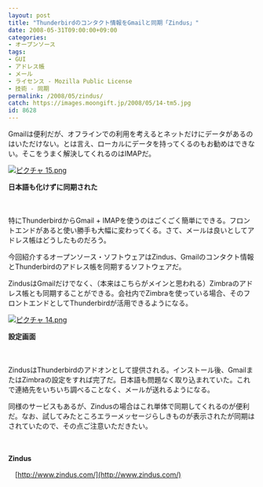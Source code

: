 ```yaml
---
layout: post
title: "Thunderbirdのコンタクト情報をGmailと同期「Zindus」"
date: 2008-05-31T09:00:00+09:00
categories:
- オープンソース
tags: 
- GUI
- アドレス帳
- メール
- ライセンス - Mozilla Public License
- 技術 - 同期
permalink: /2008/05/zindus/
catch: https://images.moongift.jp/2008/05/14-tm5.jpg
id: 8628
---
```

Gmailは便利だが、オフラインでの利用を考えるとネットだけにデータがあるのはいただけない。とは言え、ローカルにデータを持ってくるのもお勧めはできない。そこをうまく解決してくれるのはIMAPだ。

  

[![ピクチャ 15.png](https://images.moongift.jp/2008/05/15-tm5.jpg)](https://images.moongift.jp/2008/05/155.jpg)  
  
**日本語も化けずに同期された**

  

　

  

特にThunderbirdからGmail + IMAPを使うのはごくごく簡単にできる。フロントエンドがあると使い勝手も大幅に変わってくる。さて、メールは良いとしてアドレス帳はどうしたものだろう。

  

今回紹介するオープンソース・ソフトウェアはZindus、Gmailのコンタクト情報とThunderbirdのアドレス帳を同期するソフトウェアだ。

  
  
<!--more-->  

ZindusはGmailだけでなく、（本来はこちらがメインと思われる）Zimbraのアドレス帳とも同期することができる。会社内でZimbraを使っている場合、そのフロントエンドとしてThunderbirdが活用できるようになる。

  

[![ピクチャ 14.png](https://images.moongift.jp/2008/05/14-tm5.jpg)](https://images.moongift.jp/2008/05/145.jpg)  
  
**設定画面**

  

　

  

ZindusはThunderbirdのアドオンとして提供される。インストール後、GmailまたはZimbraの設定をすれば完了だ。日本語も問題なく取り込まれていた。これで連絡先をいちいち調べることなく、メールが送れるようになる。

  

同様のサービスもあるが、Zindusの場合はこれ単体で同期してくれるのが便利だ。なお、試してみたところエラーメッセージらしきものが表示されたが同期はされていたので、その点ご注意いただきたい。

  

　

  

**Zindus**  
  
　[http://www.zindus.com/](http://www.zindus.com/)

  
